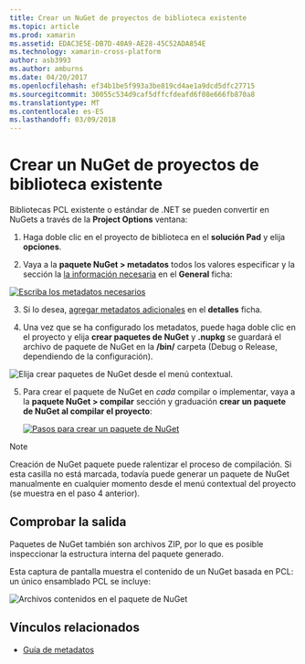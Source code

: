 ```yaml
---
title: Crear un NuGet de proyectos de biblioteca existente
ms.topic: article
ms.prod: xamarin
ms.assetid: EDAC3E5E-DB7D-40A9-AE28-45C52ADA854E
ms.technology: xamarin-cross-platform
author: asb3993
ms.author: amburns
ms.date: 04/20/2017
ms.openlocfilehash: ef34b1be5f993a3be819cd4ae1a9dcd5dfc27715
ms.sourcegitcommit: 30055c534d9caf5dffcfdeafd6f08e666fb870a8
ms.translationtype: MT
ms.contentlocale: es-ES
ms.lasthandoff: 03/09/2018
---
```

# <a name="creating-a-nuget-from-existing-library-projects"></a>Crear un NuGet de proyectos de biblioteca existente

Bibliotecas PCL existente o estándar de .NET se pueden convertir en NuGets a través de la **Project Options** ventana:

1. Haga doble clic en el proyecto de biblioteca en el **solución Pad** y elija **opciones**.

2. Vaya a la **paquete NuGet > metadatos** todos los valores especificar y la sección la [la información necesaria](~/cross-platform/app-fundamentals/nuget-multiplatform-libraries/metadata.md) en el **General** ficha:

  [![](existing-library-images/existing-metadata-sml.png "Escriba los metadatos necesarios")](existing-library-images/existing-metadata.png#lightbox)

3. Si lo desea, [agregar metadatos adicionales](~/cross-platform/app-fundamentals/nuget-multiplatform-libraries/metadata.md) en el **detalles** ficha.

4. Una vez que se ha configurado los metadatos, puede haga doble clic en el proyecto y elija **crear paquetes de NuGet** y **.nupkg** se guardará el archivo de paquete de NuGet en la **/bin/** carpeta (Debug o Release, dependiendo de la configuración).

  ![](existing-library-images/create-nuget-package.png "Elija crear paquetes de NuGet desde el menú contextual.")

5. Para crear el paquete de NuGet en _cada_ compilar o implementar, vaya a la **paquete NuGet > compilar** sección y graduación **crear un paquete de NuGet al compilar el proyecto**:

    [![](existing-library-images/existing-tickbox-sml.png "Pasos para crear un paquete de NuGet")](existing-library-images/existing-tickbox.png#lightbox)

> [!NOTE]
> Creación de NuGet paquete puede ralentizar el proceso de compilación. Si esta casilla no está marcada, todavía puede generar un paquete de NuGet manualmente en cualquier momento desde el menú contextual del proyecto (se muestra en el paso 4 anterior).

## <a name="verifying-the-output"></a>Comprobar la salida

Paquetes de NuGet también son archivos ZIP, por lo que es posible inspeccionar la estructura interna del paquete generado.

Esta captura de pantalla muestra el contenido de un NuGet basada en PCL: un único ensamblado PCL se incluye:

![](existing-library-images/nuget-output.png "Archivos contenidos en el paquete de NuGet")


## <a name="related-links"></a>Vínculos relacionados

- [Guía de metadatos](~/cross-platform/app-fundamentals/nuget-multiplatform-libraries/metadata.md)
